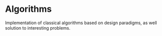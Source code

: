# Algorithms
Implementation of classical algorithms based on design paradigms, as well solution to interesting problems.
